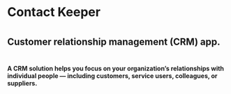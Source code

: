 # Contact Keeper
#
## Customer relationship management (CRM) app.
#
#### A CRM solution helps you focus on your organization’s relationships with individual people — including customers, service users, colleagues, or suppliers.

